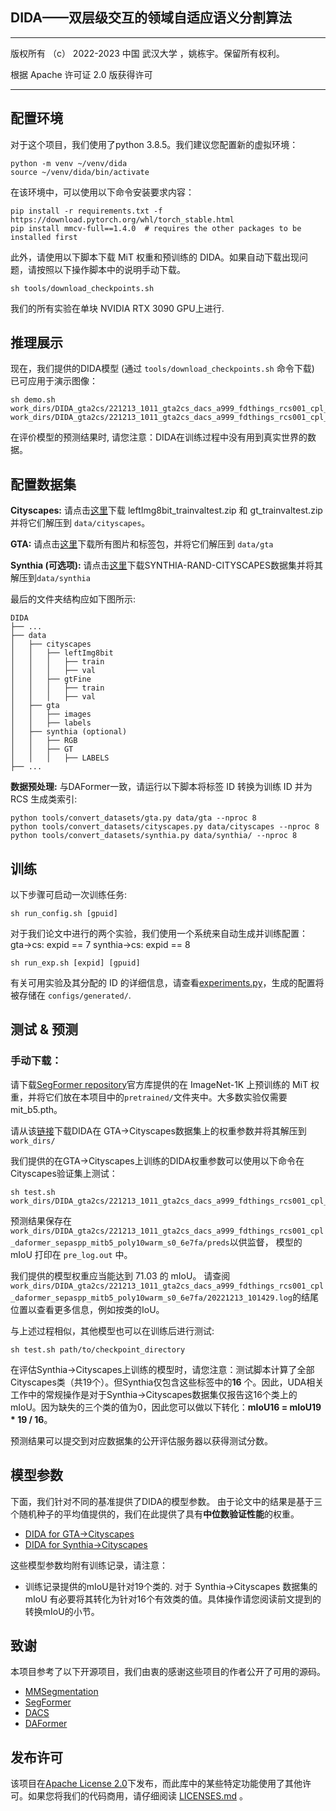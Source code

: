 ## DIDA——双层级交互的领域自适应语义分割算法
---------------------------------------------------------------
版权所有 （c） 2022-2023 中国 武汉大学 ，姚栋宇。保留所有权利。

根据 Apache 许可证 2.0 版获得许可

----------------------------------------------------------------------------------------------------



## 配置环境

对于这个项目，我们使用了python 3.8.5。我们建议您配置新的虚拟环境：

```shell
python -m venv ~/venv/dida
source ~/venv/dida/bin/activate
```

在该环境中，可以使用以下命令安装要求内容：

```shell
pip install -r requirements.txt -f https://download.pytorch.org/whl/torch_stable.html
pip install mmcv-full==1.4.0  # requires the other packages to be installed first
```

此外，请使用以下脚本下载 MiT 权重和预训练的 DIDA。如果自动下载出现问题，请按照以下操作脚本中的说明手动下载。

```shell
sh tools/download_checkpoints.sh
```

我们的所有实验在单块 NVIDIA RTX 3090 GPU上进行.

## 推理展示

现在，我们提供的DIDA模型 (通过
`tools/download_checkpoints.sh` 命令下载) 已可应用于演示图像：

```shell
sh demo.sh work_dirs/DIDA_gta2cs/221213_1011_gta2cs_dacs_a999_fdthings_rcs001_cpl_daformer_sepaspp_mitb5_poly10warm_s0_6e7fa/221213_1011_gta2cs_dacs_a999_fdthings_rcs001_cpl_daformer_sepaspp_mitb5_poly10warm_s0_6e7fa.json work_dirs/DIDA_gta2cs/221213_1011_gta2cs_dacs_a999_fdthings_rcs001_cpl_daformer_sepaspp_mitb5_poly10warm_s0_6e7fa/latest.pth
```

在评价模型的预测结果时, 请您注意：DIDA在训练过程中没有用到真实世界的数据。

## 配置数据集

**Cityscapes:** 
  请点击[这里](https://www.cityscapes-dataset.com/downloads/)下载 leftImg8bit_trainvaltest.zip 和 gt_trainvaltest.zip 并将它们解压到 `data/cityscapes`。


**GTA:** 请点击[这里](https://download.visinf.tu-darmstadt.de/data/from_games/)下载所有图片和标签包，并将它们解压到 `data/gta`

**Synthia (可选项):** 
请点击[这里](http://synthia-dataset.net/downloads/)下载SYNTHIA-RAND-CITYSCAPES数据集并将其解压到`data/synthia`

最后的文件夹结构应如下图所示:

```none
DIDA
├── ...
├── data
│   ├── cityscapes
│   │   ├── leftImg8bit
│   │   │   ├── train
│   │   │   ├── val
│   │   ├── gtFine
│   │   │   ├── train
│   │   │   ├── val
│   ├── gta
│   │   ├── images
│   │   ├── labels
│   ├── synthia (optional)
│   │   ├── RGB
│   │   ├── GT
│   │   │   ├── LABELS
├── ...
```

**数据预处理:** 与DAFormer一致，请运行以下脚本将标签 ID 转换为训练 ID 并为 RCS 生成类索引:

```shell
python tools/convert_datasets/gta.py data/gta --nproc 8
python tools/convert_datasets/cityscapes.py data/cityscapes --nproc 8
python tools/convert_datasets/synthia.py data/synthia/ --nproc 8
```



## 训练

以下步骤可启动一次训练任务:

```shell
sh run_config.sh [gpuid]
```

对于我们论文中进行的两个实验，我们使用一个系统来自动生成并训练配置：
gta->cs: expid == 7
synthia->cs: expid == 8

```shell
sh run_exp.sh [expid] [gpuid]
```

有关可用实验及其分配的 ID 的详细信息，请查看[experiments.py](experiments.py)，生成的配置将被存储在 `configs/generated/`.

## 测试 & 预测

### 手动下载：

请下载[SegFormer repository](https://github.com/NVlabs/SegFormer)官方库提供的在 ImageNet-1K 上预训练的 MiT 权重，并将它们放在本项目中的`pretrained/`文件夹中。大多数实验仅需要mit_b5.pth。

请从该[链接](https://drive.google.com/file/d/1mw8mTui-I-mvs2vo0UN_xs_fQh7AMpHm/view?usp=sharing)下载DIDA在 GTA->Cityscapes数据集上的权重参数并将其解压到`work_dirs/`

我们提供的在GTA→Cityscapes上训练的DIDA权重参数可以使用以下命令在Cityscapes验证集上测试：

```shell
sh test.sh work_dirs/DIDA_gta2cs/221213_1011_gta2cs_dacs_a999_fdthings_rcs001_cpl_daformer_sepaspp_mitb5_poly10warm_s0_6e7fa
```

预测结果保存在 `work_dirs/DIDA_gta2cs/221213_1011_gta2cs_dacs_a999_fdthings_rcs001_cpl_daformer_sepaspp_mitb5_poly10warm_s0_6e7fa/preds`以供监督， 模型的 mIoU 打印在 `pre_log.out` 中。

我们提供的模型权重应当能达到 71.03 的 mIoU。 请查阅  `work_dirs/DIDA_gta2cs/221213_1011_gta2cs_dacs_a999_fdthings_rcs001_cpl_daformer_sepaspp_mitb5_poly10warm_s0_6e7fa/20221213_101429.log`的结尾位置以查看更多信息，例如按类的IoU。

与上述过程相似，其他模型也可以在训练后进行测试:

```shell
sh test.sh path/to/checkpoint_directory
```


在评估Synthia→Cityscapes上训练的模型时，请您注意：测试脚本计算了全部Cityscapes类（共19个）。但Synthia仅包含这些标签中的**16** 个。因此，UDA相关工作中的常规操作是对于Synthia→Cityscapes数据集仅报告这16个类上的mIoU。因为缺失的三个类的值为0，因此您可以做以下转化：**mIoU16 = mIoU19 * 19 / 16**。

预测结果可以提交到对应数据集的公开评估服务器以获得测试分数。

## 模型参数

下面，我们针对不同的基准提供了DIDA的模型参数。
由于论文中的结果是基于三个随机种子的平均值提供的，我们在此提供了具有**中位数验证性能**的权重。

* [DIDA for GTA→Cityscapes](https://drive.google.com/file/d/1mw8mTui-I-mvs2vo0UN_xs_fQh7AMpHm/view?usp=sharing)
* [DIDA for Synthia→Cityscapes](https://drive.google.com/file/d/1fpAsxbhlIxzPhiIfm0r8rAoTjK4PZb_V/view?usp=share_link)

这些模型参数均附有训练记录，请注意：

* 训练记录提供的mIoU是针对19个类的. 对于 Synthia→Cityscapes 数据集的 mIoU 有必要将其转化为针对16个有效类的值。具体操作请您阅读前文提到的转换mIoU的小节。


## 致谢

本项目参考了以下开源项目，我们由衷的感谢这些项目的作者公开了可用的源码。

* [MMSegmentation](https://github.com/open-mmlab/mmsegmentation)
* [SegFormer](https://github.com/NVlabs/SegFormer)
* [DACS](https://github.com/vikolss/DACS)
* [DAFormer](https://github.com/lhoyer/DAFormer)

## 发布许可

该项目在[Apache License 2.0](LICENSE)下发布，而此库中的某些特定功能使用了其他许可。如果您将我们的代码商用，请仔细阅读 [LICENSES.md](LICENSES.md) 。


